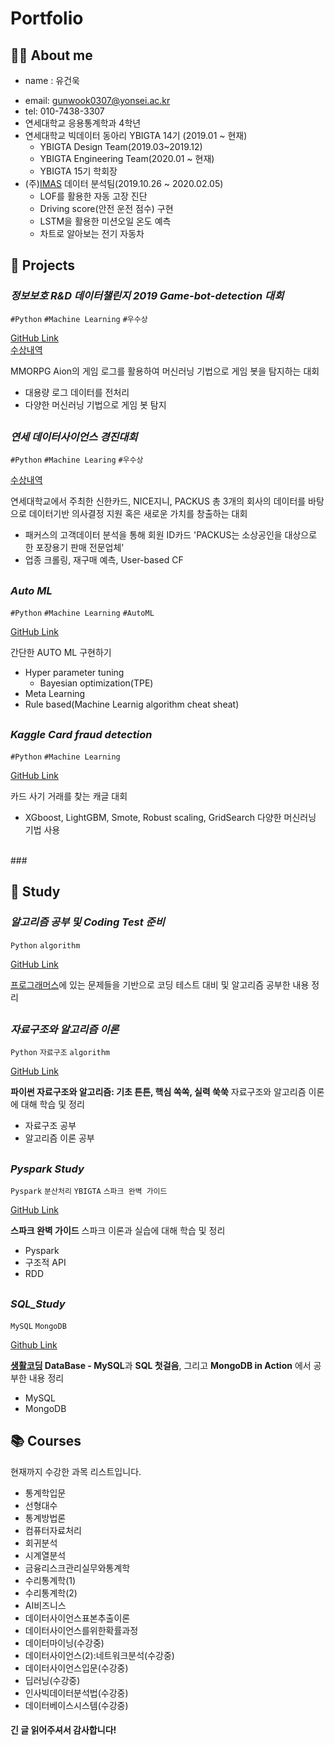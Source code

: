 # Portfolio
## 👨‍💻 About me
- name : 유건욱
* email: gunwook0307@yonsei.ac.kr
* tel: 010-7438-3307
* 연세대학교 응용통계학과 4학년
* 연세대학교 빅데이터 동아리 YBIGTA 14기 (2019.01 ~ 현재)
  * YBIGTA Design Team(2019.03~2019.12) 
  * YBIGTA Engineering Team(2020.01 ~ 현재)
  * YBIGTA 15기 학회장
* (주)[IMAS](https://blog.naver.com/imas0115) 데이터 분석팀(2019.10.26 ~ 2020.02.05)
  * LOF를 활용한 자동 고장 진단
  * Driving score(안전 운전 점수) 구현
  * LSTM을 활용한 미션오일 온도 예측
  * 차트로 알아보는 전기 자동차


## :octopus: Projects

### _정보보호 R&D 데이터챌린지 2019 Game-bot-detection 대회_
`#Python` `#Machine Learning` `#우수상`

[GitHub Link](https://github.com/Nanjangpan/Game-bot-detection) <br>
[수상내역](https://www.kisis.or.kr/kisis/subIndex/282.do)


MMORPG Aion의 게임 로그를 활용하여 머신러닝 기법으로 게임 봇을 탐지하는 대회
- 대용량 로그 데이터를 전처리
- 다양한 머신러닝 기법으로 게임 봇 탐지
## 

### _연세 데이터사이언스 경진대회_
`#Python` `#Machine Learing` `#우수상`

[수상내역](https://www.yonsei.ac.kr/ocx/news.jsp?mode=view&ar_seq=20191227163929003093&sr_volume=625&list_mode=list&sr_site=S&pager.offset=9)

연세대학교에서 주최한 신한카드, NICE지니, PACKUS 총 3개의 회사의 데이터를 바탕으로 데이터기반 의사결정 지원 혹은 새로운 가치를 창출하는 대회
- 패커스의 고객데이터 분석을 통해 회원 ID카드
'PACKUS는 소상공인을 대상으로 한 포장용기 판매 전문업체'
- 업종 크롤링, 재구매 예측, User-based CF
##

### _Auto ML_ 
`#Python` `#Machine Learning` `#AutoML`

[GitHub Link](https://github.com/Nanjangpan/Auto_ML)

간단한 AUTO ML 구현하기
* Hyper parameter tuning
  * Bayesian optimization(TPE)
* Meta Learning
* Rule based(Machine Learnig algorithm cheat sheat)

##

### _Kaggle Card fraud detection_ 
`#Python` `#Machine Learning` 

[GitHub Link](https://github.com/Nanjangpan/Project_Kaggle_Card_fraud_detection)

카드 사기 거래를 찾는 캐글 대회
- XGboost, LightGBM, Smote, Robust scaling, GridSearch 다양한 머신러닝 기법 사용
<br>
### 

## 📝 Study 

### _알고리즘 공부 및 Coding Test 준비_
`Python` `algorithm`

[GitHub Link](https://github.com/YooGunWook/coding_test) <br>

[프로그래머스](https://programmers.co.kr/)에 있는 문제들을 기반으로 코딩 테스트 대비 및 알고리즘 공부한 내용 정리
## 

### _자료구조와 알고리즘 이론_
`Python` `자료구조` `algorithm`

[GitHub Link](https://github.com/YooGunWook/DataStructure) <br>

**파이썬 자료구조와 알고리즘: 기초 튼튼, 핵심 쏙쏙, 실력 쑥쑥** 자료구조와 알고리즘 이론에 대해 학습 및 정리
- 자료구조 공부
- 알고리즘 이론 공부
## 

### _Pyspark Study_
`Pyspark` `분산처리` `YBIGTA` `스파크 완벽 가이드`

[GitHub Link](https://github.com/YooGunWook/Pyspark_Study) <br>

**스파크 완벽 가이드** 스파크 이론과 실습에 대해 학습 및 정리
- Pyspark
- 구조적 API
- RDD 
## 

### _SQL_Study_ 
`MySQL` `MongoDB`

[Github Link](https://github.com/YooGunWook/Engineering_SQL_Study)

**[생활코딩](https://opentutorials.org/course/3161) DataBase - MySQL**과 **SQL 첫걸음**, 그리고 **MongoDB in Action** 에서 공부한 내용 정리

- MySQL
- MongoDB
##


## 📚 Courses
현재까지 수강한 과목 리스트입니다. 

- 통계학입문
- 선형대수
- 통계방법론
- 컴퓨터자료처리
- 회귀분석
- 시계열분석
- 금융리스크관리실무와통계학
- 수리통계학(1)
- 수리통계학(2)
- AI비즈니스
- 데이터사이언스표본추출이론
- 데이터사이언스를위한확률과정
- 데이터마이닝(수강중)
- 데이터사이언스(2):네트워크분석(수강중)
- 데이터사이언스입문(수강중)
- 딥러닝(수강중)
- 인사빅데이터분석법(수강중)
- 데이터베이스시스템(수강중)


#### 긴 글 읽어주셔서 감사합니다!
